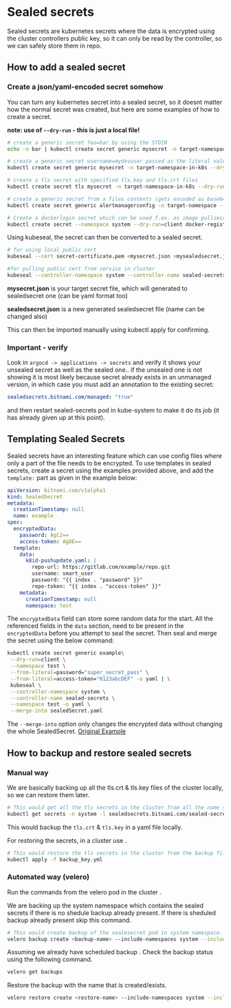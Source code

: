 # Sealed secrets

Sealed secrets are kubernetes secrets where the data is encrypted using the cluster controllers public key, so it can
only be read by the controller, so we can safely store them in repo.

## How to add a sealed secret

### Create a json/yaml-encoded secret somehow

You can turn any kubernetes secret into a sealed secret, so it doesnt matter how the normal secret was created, but here
are some examples of how to create a secret.

**note: use of `--dry-run` - this is just a local file!**

```sh
# create a generic secret foo=bar by using the STDIN
echo -n bar | kubectl create secret generic mysecret -n target-namespace-in-k8s --dry-run=client --from-file=foo=/dev/stdin -o json >mysecret.json

# create a generic secret username=mydevuser passed as the literal value
kubectl create secret generic mysecret -n target-namespace-in-k8s --dry-run=client --from-literal=username=mydevuser -o json >mysecret.json

# create a tls secret with specified tls.key and tls.crt files
kubectl create secret tls mysecret -n target-namespace-in-k8s --dry-run=client --key="tls.key" --cert="tls.crt" -o json >mysecret.json

# create a generic secret from a files contents (gets encoded as base64 and can be made available as file inside pod).
kubectl create secret generic alertmanagerconfig -n target-namespace --from-file=./alertmanager.yml --dry-run=client -o json >mysecret.json

# Create a dockerlogin secret which can be used f.ex. as image pullsecret
kubectl create secret --namespace system --dry-run=client docker-registry myDockerSecret --docker-server=<registry-url> --docker-username=xxx --docker-password=xxx -o json > mysecret.json
```

Using kubeseal, the secret can then be converted to a sealed secret.

```sh
# for using local public cert
kubeseal --cert secret-certificate.pem <mysecret.json >mysealedsecret.json

#for pulling public cert from service in cluster
kubeseal --controller-namespace system --controller-name sealed-secrets < mysecret.json > mysealedsecret.json
```

**mysecret.json** is your target secret file, which will generated to sealedsecret one (can be yaml format too)

**sealedsecret.json** is a new generated sealedsecret file (name can be changed also)

This can then be imported manually using kubectl apply for confirming.

### Important - verify

Look in `argocd -> applications -> secrets` and verify it shows your unsealed secret as well as the sealed one.. if the
unsealed one is not showing it is most likely because secret already exists in an unmanaged version, in which case you
must add an annotation to the existing secret:

```yaml
sealedsecrets.bitnami.com/managed: "true"
```

and then restart sealed-secrets pod in kube-system to make it do its job (it has already given up at this point).

## Templating Sealed Secrets

Sealed secrets have an interesting feature which can use config files
where only a part of the file needs to be encrypted. To use templates in sealed secrets,
create a secret using the examples provided above, and add the `template:` part as
given in the example below:

```yaml
apiVersion: bitnami.com/v1alpha1
kind: SealedSecret
metadata:
  creationTimestamp: null
  name: example
spec:
  encryptedData:
    password: AgC2==
    access-token: AgDE==
  template:
    data:
      k8id-pushupdate.yaml: |
        repo-url: https://gitlab.com/example/repo.git
        username: smart_user
        password: "{{ index . "password" }}"
        repo-token: "{{ index . "access-token" }}"
    metadata:
      creationTimestamp: null
      namespace: test
```

The `encryptedData` field can store some random data for the start. All the referenced
fields in the `data` section, need to be present in the `encryptedData` before you attempt to seal the secret.
Then seal and merge the secret using the below command:

```sh
kubectl create secret generic example\
 --dry-run=client \
 --namespace test \
 --from-literal=password="super_secret_pass" \
 --from-literal=access-token="0123abcDEF" -o yaml | \
 kubeseal \
 --controller-namespace system \
 --controller-name sealed-secrets \
 --namespace test -o yaml \
 --merge-into sealedSecret.yaml
```

The `--merge-into` option only changes the encrypted data without changing the whole SealedSecret.
[Original Example](https://github.com/bitnami-labs/sealed-secrets/tree/main/docs/examples/config-template)

## How to backup and restore sealed secrets

### Manual way

We are basically backing up all the tls.crt & tls.key files of the cluster locally, so we can restore them later.

```sh
# This would get all the tls secrets in the cluster from all the name spaces.
kubectl get secrets -n system -l sealedsecrets.bitnami.com/sealed-secrets-key=active -o yaml > backup_key.yml
```

This would backup the ``tls.crt`` & ``tls.key`` in a yaml file locally.

For restoring the secrets, in a cluster use .

```sh
# This would restore the tls secrets in the cluster from the backup file.
kubectl apply -f backup_key.yml
```

### Automated way (velero)

Run the commands from the velero pod in the cluster .

We are backing up the system namespace which contains the sealed secrets if there is no shedule backup already present.
If there is sheduled backup already present skip this command.

```sh
# This would create backup of the sealesecret pod in system namespace.
velero backup create <backup-name> --include-namespaces system --include-resources pods --selector sealedsecrets.bitnami.com/sealed-secrets-key=active
```

Assuming we already have scheduled backup .
Check the backup status using the following command.

```sh
velero get backups
```

Restore the backup with the name that is created/exists.

```sh
velero restore create <restore-name> --include-namespaces system --include-resources pods --selector sealedsecrets.bitnami.com/sealed-secrets-key=active --from-backup <backup-name>
```
